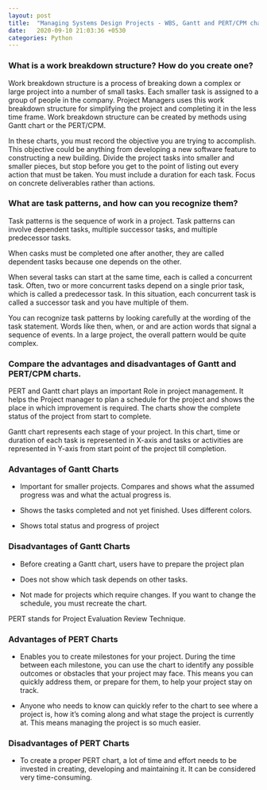 ```yaml
---
layout: post
title:  "Managing Systems Design Projects - WBS, Gantt and PERT/CPM charts"
date:   2020-09-10 21:03:36 +0530
categories: Python
---
```


### What is a work breakdown structure? How do you create one?

Work breakdown structure is a process of breaking down a complex or large project into a number of small tasks. Each smaller task is assigned to a group of people in the company. Project Managers uses this work breakdown structure for simplifying the project and completing it in the less time frame. Work breakdown structure can be created by methods using Gantt chart or the PERT/CPM.

In these charts, you must record the objective you are trying to accomplish. This objective could be anything from developing a new software feature to constructing a new building. Divide the project tasks into smaller and smaller pieces, but stop before you get to the point of listing out every action that must be taken. You must include a duration for each task. Focus on concrete deliverables rather than actions.

### What are task patterns, and how can you recognize them?

Task patterns is the sequence of work in a project. Task patterns can involve dependent tasks, multiple successor tasks, and multiple predecessor tasks.

When casks must be completed one after another, they are called dependent tasks because one depends on the other.

When several tasks can start at the same time, each is called a concurrent task. Often, two or more concurrent tasks depend on a single prior task, which is called a predecessor task. In this situation, each concurrent task is called a successor task and you have multiple of them.

You can recognize task patterns by looking carefully at the wording of the task statement. Words like then, when, or and are action words that signal a sequence of events. In a large project, the overall pattern would be quite complex.

### Compare the advantages and disadvantages of Gantt and PERT/CPM charts.

PERT and Gantt chart plays an important Role in project management. It helps the Project manager to plan a schedule for the project and shows the place in which improvement is required. The charts show the complete status of the project from start to complete.

Gantt chart represents each stage of your project. In this chart, time or duration of each task is represented in X-axis and tasks or activities are represented in Y-axis from start point of the project till completion.

### Advantages of Gantt Charts

-   Important for smaller projects. Compares and shows what the assumed progress was and what the actual progress is.
    
-   Shows the tasks completed and not yet finished. Uses different colors.
    
-   Shows total status and progress of project
    

### Disadvantages of Gantt Charts

-   Before creating a Gantt chart, users have to prepare the project plan
    
-   Does not show which task depends on other tasks.
    
-   Not made for projects which require changes. If you want to change the schedule, you must recreate the chart.
    

PERT stands for Project Evaluation Review Technique.

### Advantages of PERT Charts

-   Enables you to create milestones for your project. During the time between each milestone, you can use the chart to identify any possible outcomes or obstacles that your project may face. This means you can quickly address them, or prepare for them, to help your project stay on track.
    
-   Anyone who needs to know can quickly refer to the chart to see where a project is, how it’s coming along and what stage the project is currently at. This means managing the project is so much easier.
    

### Disadvantages of PERT Charts

-   To create a proper PERT chart, a lot of time and effort needs to be invested in creating, developing and maintaining it. It can be considered very time-consuming.